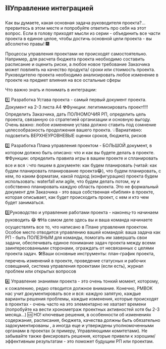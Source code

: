 ## ⛓Управление интеграцией
Как вы думаете, какая основная задача руководителя проекта?… прервитесь в этом месте и попробуйте ответить про себя на этот вопрос. Если в голову приходят мысли из серии - объединить все части проекта в единое целое, чтобы достичь основной цели проекта - вы абсолютно правы! 🎆

Процессы управления проектами не происходят самостоятельно. Например, для расчета бюджета проекта необходимо составить расписание и оценить риски, а любое новое требование Заказчика может повлиять на качество продукта/ сроки или стоимость проекта. Руководителю проекта необходимо анализировать любое изменение в проекте на предмет влияния на все остальные сферы

Что важно знать и понимать в интеграции:

1️⃣ Разработка Устава проекта - самый первый документ проекта. Документ на 2-3 листа А4
☢️Функции: легитимизировать проект!!!! Определить Заказчика, дать ПОЛНОМОЧИЯ РП, определить цель проекта, связанную со стратегией организации и основную выгоду. Очень важно: любое изменение устава должно ставить под сомнение целесообразность продолжения вашего проекта.
💡Вариативно: подсветить ВЕРХНЕУРОВНЕВЫЕ оценки сроков, бюджета, рисков

2️⃣ Разработка Плана управления проектом - БОЛЬШОЙ документ, в котором должно быть описано: что и как вы будете делать в проекте.
☢️Функции: определить правила игры в вашем проекте и спланировать все и вся
💡что пишем в документе: как будем планировать (читай: как будем планировать планирование проекта😂), что будем планировать, с кем, по каким форматам, какой подход (конфигурацию) проекта будем использовать: waterfall или agile, что будем делать потом, ну и собственно планировать каждую область проекта. Это не формальный документ для Заказчика - это ваша собственная «библия» в проекте, которая описывает, как будет происходить проект, с кем и кто чем будет заниматься.

3️⃣Руководство и управление работами проекта - наконец-то начинаем руководить 😂
☢️На самом деле здесь вы и ваша команда начинаете осуществлять все то, что написано в Плане управления проектом.
Особое место отводится управлению вашей командой: ваша задача как РП - быть ПОЛЕЗНЫМ для команды, помогать им завершать свои задачи, обеспечивать единое понимание задач проекта между всеми заинтересованными сторонами, ограждать от несвязанных с целями проекта задач.
🛠Ваши основные инструменты: план-график проекта, перечень изменений в проекте, проведение статусных и рабочих совещаний, система управления проектами (если есть), журнал проблем или открытых вопросов

4️⃣ Управление знаниями проекта - это очень тонкий момент, которому, к сожалению, редко отводится должное внимание.
Конечно, PMBOK нас учит документировать все и вся: каждую запятую, каждые варианты решения проблемы, каждые изменения, которые происходят в проектах - очень часто на это элементарно не хватает времени (попробуйте ка вести хронометраж проектных активностей хотя бы 2-3 месяца…)
🆘 НО! ключевые решения, в особенности об изменениях содержания, расписания, бюджета, качества должны быть обязательно задокументированы , а иногда еще и утверждены уполномоченными органами в проектах (к примеру, Управляющими комитетами). Не забывайте также фиксировать решения, которые привели к хорошим/ эффективным результатам - это поможет будущим РП или проектам.
